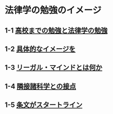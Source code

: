 # 法律学の勉強のイメージ
## 1-1 [高校までの勉強と法律学の勉強](1-1)
## 1-2 [具体的なイメージを](1-2)
## 1-3 [リーガル・マインドとは何か](1-3)
## 1-4 [隣接諸科学との接点](1-4)
## 1-5 [条文がスタートライン](1-5)
